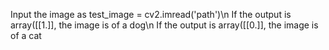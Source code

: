 Input the image as test_image = cv2.imread('path')\n
If the output is array([[1.]], the image is of a dog\n
If the output is array([[0.]], the image is of a cat
